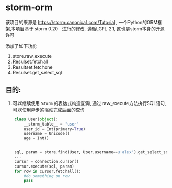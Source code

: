 # storm-orm

该项目的来源是 https://storm.canonical.com/Tutorial , 一个Python的ORM框架,本项目基于 storm 0.20　进行的修改, 遵循LGPL 2.1, 这也是storm本身的开源许可

添加了如下功能

1. store.raw_execute 
2. Resulset.fetchall
3. Resultset.fetchone
4. Resulset.get_select_sql

## 目的:
1. 可以继续使用 `Storm` 的表达式构造查询, 通过 raw_execute方法执行SQL语句,　可以使用异步的驱动完成后面的查询

```python
    class User(object):
        __storm_table__ = "user"
        user_id = Int(primary=True)
        username = Unicode()
        age = Int()


    sql, param = store.find(User, User.username==u'alex').get_select_sql()
    ...
    cursor = connection.cursor()
    cursor.execute(sql, param)
    for row in cursor.fetchall():
        #do something on row
        pass
    
```
